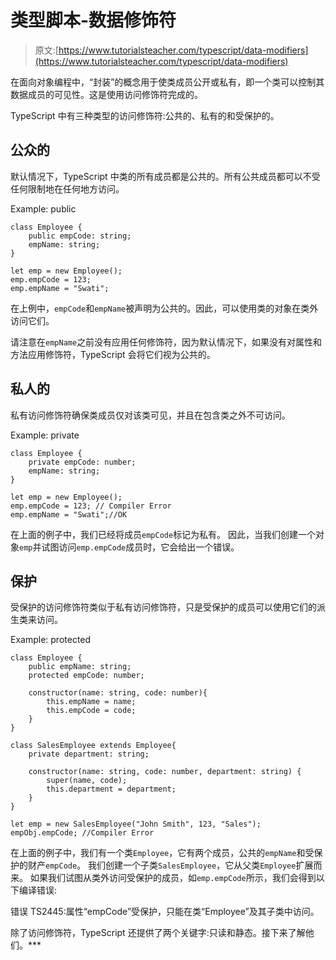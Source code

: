 # 类型脚本-数据修饰符

> 原文:[https://www.tutorialsteacher.com/typescript/data-modifiers](https://www.tutorialsteacher.com/typescript/data-modifiers)

在面向对象编程中，“封装”的概念用于使类成员公开或私有，即一个类可以控制其数据成员的可见性。这是使用访问修饰符完成的。

TypeScript 中有三种类型的访问修饰符:公共的、私有的和受保护的。

## 公众的

默认情况下，TypeScript 中类的所有成员都是公共的。所有公共成员都可以不受任何限制地在任何地方访问。

Example: public 

```
class Employee {
    public empCode: string;
    empName: string;
}

let emp = new Employee();
emp.empCode = 123;
emp.empName = "Swati"; 
```

在上例中，`empCode`和`empName`被声明为公共的。因此，可以使用类的对象在类外访问它们。

请注意在`empName`之前没有应用任何修饰符，因为默认情况下，如果没有对属性和方法应用修饰符，TypeScript 会将它们视为公共的。

## 私人的

私有访问修饰符确保类成员仅对该类可见，并且在包含类之外不可访问。

Example: private 

```
class Employee {
    private empCode: number;
    empName: string;
}

let emp = new Employee();
emp.empCode = 123; // Compiler Error
emp.empName = "Swati";//OK 
```

在上面的例子中，我们已经将成员`empCode`标记为私有。 因此，当我们创建一个对象`emp`并试图访问`emp.empCode`成员时，它会给出一个错误。

## 保护

受保护的访问修饰符类似于私有访问修饰符，只是受保护的成员可以使用它们的派生类来访问。

Example: protected 

```
class Employee {
    public empName: string;
    protected empCode: number;

    constructor(name: string, code: number){
        this.empName = name;
        this.empCode = code;
    }
}

class SalesEmployee extends Employee{
    private department: string;

    constructor(name: string, code: number, department: string) {
        super(name, code);
        this.department = department;
    }
}

let emp = new SalesEmployee("John Smith", 123, "Sales");
empObj.empCode; //Compiler Error 
```

在上面的例子中，我们有一个类`Employee`，它有两个成员，公共的`empName`和受保护的财产`empCode`。 我们创建一个子类`SalesEmployee`，它从父类`Employee`扩展而来。 如果我们试图从类外访问受保护的成员，如`emp.empCode`所示，我们会得到以下编译错误:

错误 TS2445:属性“empCode”受保护，只能在类“Employee”及其子类中访问。

除了访问修饰符，TypeScript 还提供了两个关键字:只读和静态。接下来了解他们。***